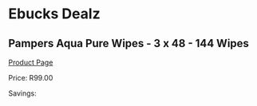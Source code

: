 
# Ebucks Dealz
## Pampers Aqua Pure Wipes - 3 x 48 - 144 Wipes
[Product Page](https://www.ebucks.com/web/shop/productSelected.do?prodId=1008800723&catId=1186088243)

Price: R99.00

Savings: 


	